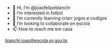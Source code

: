 - 👋 Hi, I’m @joaofelipebianchi
- 👀 I’m interested in futbol
- 🌱 I’m currently learning criarr jogos e codigos
- 💞️ I’m looking to collaborate on escola
- 📫 How to reach me em casa

<!---
joaofelipebianchi/joaofelipebianchi is a ✨ special ✨ repository because its `README.md` (this file) appears on your GitHub profile.
You can click the Preview link to take a look at your changes.
--->
bianchi.joao@escola.pr.gov.br
